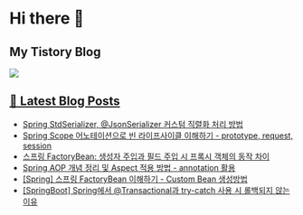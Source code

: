 # Hi there 👋

## My Tistory Blog

<p>
    <a href="https://kylo8.tistory.com"><img src="https://img.shields.io/badge/Tistory-000000?style=flat-square&logo=Tistory&logoColor=white"/>
</p>

## 📕 Latest Blog Posts

<ul><li><a href='https://kylo8.tistory.com/entry/Spring-StdSerializer-JsonSerializer-%EC%BB%A4%EC%8A%A4%ED%85%80-%EC%A7%81%EB%A0%AC%ED%99%94-%EC%B2%98%EB%A6%AC-%EB%B0%A9%EB%B2%95' target='_blank'>Spring StdSerializer, @JsonSerializer 커스텀 직렬화 처리 방법</a></li><li><a href='https://kylo8.tistory.com/entry/Spring-Scope-%EC%96%B4%EB%85%B8%ED%85%8C%EC%9D%B4%EC%85%98%EC%9C%BC%EB%A1%9C-%EB%B9%88-%EB%9D%BC%EC%9D%B4%ED%94%84%EC%82%AC%EC%9D%B4%ED%81%B4-%EC%9D%B4%ED%95%B4%ED%95%98%EA%B8%B0-prototype-request-session' target='_blank'>Spring Scope 어노테이션으로 빈 라이프사이클 이해하기 - prototype, request, session</a></li><li><a href='https://kylo8.tistory.com/entry/%EC%8A%A4%ED%94%84%EB%A7%81-FactoryBean-%EC%83%9D%EC%84%B1%EC%9E%90-%EC%A3%BC%EC%9E%85%EA%B3%BC-%ED%95%84%EB%93%9C-%EC%A3%BC%EC%9E%85-%EC%8B%9C-%ED%94%84%EB%A1%9D%EC%8B%9C-%EA%B0%9D%EC%B2%B4%EC%9D%98-%EB%8F%99%EC%9E%91-%EC%B0%A8%EC%9D%B4' target='_blank'>스프링 FactoryBean: 생성자 주입과 필드 주입 시 프록시 객체의 동작 차이</a></li><li><a href='https://kylo8.tistory.com/entry/Spring-AOP-%EA%B0%9C%EB%85%90-%EC%A0%95%EB%A6%AC-%EB%B0%8F-Aspect-%EC%A0%81%EC%9A%A9-%EB%B0%A9%EB%B2%95-annotation-%ED%99%9C%EC%9A%A9' target='_blank'>Spring AOP 개념 정리 및 Aspect 적용 방법 - annotation 활용</a></li><li><a href='https://kylo8.tistory.com/entry/Spring-%EC%8A%A4%ED%94%84%EB%A7%81-FactoryBean-%EC%9D%B4%ED%95%B4%ED%95%98%EA%B8%B0-Custom-Bean-%EC%83%9D%EC%84%B1%EB%B0%A9%EB%B2%95' target='_blank'>[Spring] 스프링 FactoryBean 이해하기 - Custom Bean 생성방법</a></li><li><a href='https://kylo8.tistory.com/entry/SpringBoot-Spring%EC%97%90%EC%84%9C-Transactional%EA%B3%BC-try-catch-%EC%82%AC%EC%9A%A9-%EC%8B%9C-%EB%A1%A4%EB%B0%B1%EB%90%98%EC%A7%80-%EC%95%8A%EB%8A%94-%EC%9D%B4%EC%9C%A0' target='_blank'>[SpringBoot] Spring에서 @Transactional과 try-catch 사용 시 롤백되지 않는 이유</a></li></ul>